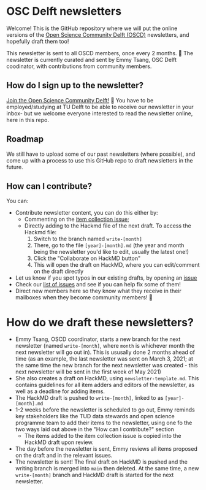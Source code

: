 # OSC Delft newsletters

Welcome! This is the GitHub repository where we will put the online versions of the [Open Science Community Delft (OSCD)](https://osc-delft.github.io) newsletters, and hopefully draft them too! 

This newsletter is sent to all OSCD members, once every 2 months. :incoming_envelope: The newsletter is currently curated and sent by Emmy Tsang, OSC Delft coodinator, with contributions from community members.

## How do I sign up to the newsletter?
[Join the Open Science Community Delft!](https://osc-delft.github.io/join) :hibiscus: You have to be employed/studying at TU Delft to be able to receive our newsletter in your inbox- but we welcome everyone interested to read the newsletter online, here in this repo. 

## Roadmap
We still have to upload some of our past newsletters (where possible), and come up with a process to use this GitHub repo to draft newsletters in the future.

## How can I contribute?
You can:
- Contribute newsletter content, you can do this either by:
  - Commenting on the [item collection issue](https://github.com/osc-delft/newsletters/issues);
  - Directly adding to the Hackmd file of the next draft. To access the Hackmd file:
      1. Switch to the branch named `write-[month]`
      2. There, go to the file `[year]-[month].md` (the year and month being the newsletter you'd like to edit, usually the latest one!)
      3. Click the "Collaborate on HackMD button"
      4. This will open the draft on HackMD, where you can edit/comment on the draft directly
- Let us know if you spot typos in our existing drafts, by opening an [issue](https://github.com/osc-delft/newsletters/issues)
- Check our [list of issues](https://github.com/osc-delft/newsletters/issues) and see if you can help fix some of them!
- Direct new members here so they know what they receive in their mailboxes when they become community members! :book:

# How do we draft these newsletters?
- Emmy Tsang, OSCD coordinator, starts a new branch for the next newsletter (named `write-[month]`, where `month` is whichever month the next newsletter will go out in). This is ususally done 2 months ahead of time (as an example, the last newsletter was sent on March 3, 2021; at the same time the new branch for the next newsletter was created - this next newsletter will be sent in the first week of May 2021)
- She also creates a draft on HackMD, using `newsletter-template.md`. This contains guidelines for all item adders and editors of the newsletter, as well as a deadline for adding items.
- The HackMD draft is pushed to `write-[month]`, linked to as `[year]-[month].md`
- 1-2 weeks before the newsletter is scheduled to go out, Emmy reminds key stakeholders like the TUD data stewards and open science programme team to add their items to the newsletter, using one fo the two ways laid out above in the "How can I contribute?" section
  - The items added to the item collection issue is copied into the HackMD draft upon review. 
- The day before the newsletter is sent, Emmy reviews all items proposed on the draft and in the relevant issues. 
- The newsletter is sent! The final draft on HackMD is pushed and the writing branch is merged into `main` then deleted. At the same time, a new `write-[month]` branch and HackMD draft is started for the next newsletter.
